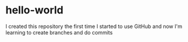 # hello-world
I created this repository the first time I started to use GitHub and now I'm learning to create branches and do commits
